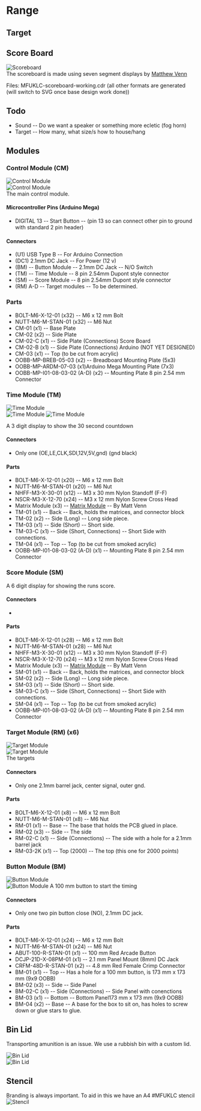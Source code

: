# Range

## Target

## Score Board  
![Scoreboard](MFUKLC-scoreboard-01_420.jpg)   
The scoreboard is made using seven segment displays by [Matthew Venn](https://github.com/mattvenn/big-led-driver)

Files: MFUKLC-scoreboard-working.cdr (all other formats are generated (will switch to SVG once base design work done))

## Todo
* Sound -- Do we want a speaker or something more ecletic (fog horn)
* Target -- How many, what size/s how to house/hang

## Modules

### Control Module (CM)
![Control Module](MFUKLC-scoreboard-CM-01_420.jpg)   
![Control Module](MFUKLC-scoreboard-CM-02_140.jpg)   
The main control module.  

#### Microcontroller Pins (Arduino Mega)
* DIGITAL 13 -- Start Button -- (pin 13 so can connect other pin to ground with standard 2 pin header)

#### Connectors
* (U1) USB Type B -- For Arduino Connection
* (DC1) 2.1mm DC Jack -- For Power (12 v) 
* (BM) -- Button Module -- 2.1mm DC Jack -- N/O Switch
* (TM) -- Time Module -- 8 pin 2.54mm Dupont style connector 
* (SM) -- Score Module -- 8 pin 2.54mm Dupont style connector
* (RM) A-D -- Target modules -- To be determined.  

### Parts
* BOLT-M6-X-12-01 (x32) -- M6 x 12 mm Bolt
* NUTT-M6-M-STAN-01 (x32) -- M6 Nut
* CM-01 (x1) -- Base Plate
* CM-02 (x2) -- Side Plate
* CM-02-C (x1) -- Side Plate (Connections) Score Board
* CM-02-B (x1) -- Side Plate (Connections) Arduino (NOT YET DESIGNED)
* CM-03 (x1) -- Top (to be cut from acrylic)
* OOBB-MP-BREB-05-03 (x2) -- Breadboard Mounting Plate (5x3)
* OOBB-MP-ARDM-07-03 (x1)Arduino Mega Mounting Plate (7x3)
* OOBB-MP-I01-08-03-02 (A-D) (x2) -- Mounting Plate 8 pin 2.54 mm Connector

### Time Module (TM)
![Time Module](MFUKLC-scoreboard-TM-01_420.jpg)   
![Time Module](MFUKLC-scoreboard-TM-02_140.jpg)
![Time Module](MFUKLC-scoreboard-TM-03_140.jpg)  

A 3 digit display to show the 30 second countdown
#### Connectors
* Only one (OE,LE,CLK,SDI,12V,5V,gnd) (gnd black)

#### Parts
* BOLT-M6-X-12-01 (x20) -- M6 x 12 mm Bolt
* NUTT-M6-M-STAN-01 (x20) -- M6 Nut
* NHFF-M3-X-30-01 (x12) -- M3 x 30 mm Nylon Standoff (F-F)
* NSCR-M3-X-12-70 (x24) -- M3 x 12 mm Nylon Screw Cross Head
* Matrix Module (x3) -- [Matrix Module](https://github.com/mattvenn/big-led-driver) -- By Matt Venn
* TM-01 (x1) -- Back -- Back, holds the matrices, and connector block
* TM-02 (x2) -- Side (Long) -- Long side piece.
* TM-03 (x1) -- Side (Short) -- Short side.
* TM-03-C (x1) -- Side (Short, Connections) -- Short Side with connections.
* TM-04 (x1) -- Top -- Top (to be cut from smoked acrylic)
* OOBB-MP-I01-08-03-02 (A-D) (x1) -- Mounting Plate 8 pin 2.54 mm Connector

### Score Module (SM)
A  6 digit display for showing the runs score.

#### Connectors
*    

#### Parts
* BOLT-M6-X-12-01 (x28) -- M6 x 12 mm Bolt
* NUTT-M6-M-STAN-01 (x28) -- M6 Nut
* NHFF-M3-X-30-01 (x12) -- M3 x 30 mm Nylon Standoff (F-F)
* NSCR-M3-X-12-70 (x24) -- M3 x 12 mm Nylon Screw Cross Head
* Matrix Module (x3) -- [Matrix Module](https://github.com/mattvenn/big-led-driver) -- By Matt Venn
* SM-01 (x1) -- Back -- Back, holds the matrices, and connector block
* SM-02 (x2) -- Side (Long) -- Long side piece.
* SM-03 (x1) -- Side (Short) -- Short side.
* SM-03-C (x1) -- Side (Short, Connections) -- Short Side with connections.
* SM-04 (x1) -- Top -- Top (to be cut from smoked acrylic)
* OOBB-MP-I01-08-03-02 (A-D) (x1) -- Mounting Plate 8 pin 2.54 mm Connector

### Target Module (RM) (x6) 
![Target Module](MFUKLC-scoreboard-RM-01_420.jpg)   
![Target Module](MFUKLC-scoreboard-RM-02_140.jpg)   
The targets

#### Connectors
* Only one 2.1mm barrel jack, center signal, outer gnd.

#### Parts
* BOLT-M6-X-12-01 (x8) -- M6 x 12 mm Bolt
* NUTT-M6-M-STAN-01 (x8) -- M6 Nut
* RM-01 (x1) -- Base -- The base that holds the PCB glued in place.
* RM-02 (x3) -- Side -- The side
* RM-02-C (x1) -- Side (Connections) -- The side with a hole for a 2.1mm barrel jack
* RM-03-2K (x1) -- Top (2000) -- The top (this one for 2000 points)


### Button Module (BM)
![Button Module](MFUKLC-scoreboard-BM-01_420.jpg)   
![Button Module](MFUKLC-scoreboard-BM-02_140.jpg)
A 100 mm button to start the timing

#### Connectors
* Only one two pin button close (NO), 2.1mm DC jack.

#### Parts
* BOLT-M6-X-12-01 (x24) -- M6 x 12 mm Bolt
* NUTT-M6-M-STAN-01 (x24) -- M6 Nut
* ABUT-100-R-STAN-01 (x1) -- 100 mm Red Arcade Button
* DCJP-21D-X-08PM-01 (x1) -- 2.1 mm Panel Mount (8mm) DC Jack
* CRFM-48D-R-STAN-01 (x2) -- 4.8 mm Red Female Crimp Connector
* BM-01 (x1) -- Top -- Has a hole for a 100 mm button, is  173 mm x 173 mm (9x9 OOBB)
* BM-02 (x3) -- Side -- Side Panel 
* BM-02-C (x1) -- Side (Connections) -- Side Panel with conenctions
* BM-03 (x1) -- Bottom -- Bottom Panel173 mm x 173 mm (9x9 OOBB)
* BM-04 (x2) -- Base -- A base for the box to sit on, has holes to screw down or glue stars to glue.


## Bin Lid

Transporting amunition is an issue. We use a rubbish bin with a custom lid.
	
![Bin Lid](MFUKLC-binLid-01_420.jpg)  
![Bin Lid](MFUKLC-binLid-01_140.jpg)  

## Stencil

Branding is always important. To aid in this we have an A4 #MFUKLC stencil
![Stencil](MFUKLC-stencil-01_420.jpg)  	
